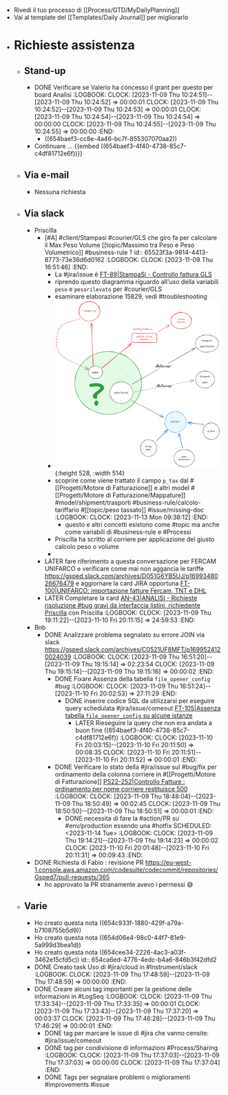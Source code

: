 - Rivedi il tuo processo di [[Process/GTD/MyDailyPlanning]]
- Vai al template del [[Templates/Daily Journal]] per migliorarlo
- # Richieste assistenza
	- ## Stand-up
		- DONE Verificare se Valerio ha concesso il grant per questo per board Analisi
		  :LOGBOOK:
		  CLOCK: [2023-11-09 Thu 10:24:51]--[2023-11-09 Thu 10:24:52] =>  00:00:01
		  CLOCK: [2023-11-09 Thu 10:24:52]--[2023-11-09 Thu 10:24:53] =>  00:00:01
		  CLOCK: [2023-11-09 Thu 10:24:54]--[2023-11-09 Thu 10:24:54] =>  00:00:00
		  CLOCK: [2023-11-09 Thu 10:24:55]--[2023-11-09 Thu 10:24:55] =>  00:00:00
		  :END:
			- ((654baef3-cc8e-4a46-bc7f-855307070aa2))
		- Continuare ... {{embed ((654baef3-4f40-4738-85c7-c4df81712e6f))}}
	- ## Via e-mail
		- Nessuna richiesta
	- ## Via slack
		- Priscilla
			- [#A] #client/Stampasi #courier/GLS che giro fa per calcolare il Max Peso Volume [[topic/Massimo tra Peso e Peso Volumetrico]] #business-rule ?
			  id:: 65523f3a-9814-4413-8773-73e36d6d0162
			  :LOGBOOK:
			  CLOCK: [2023-11-09 Thu 16:51:46]
			  :END:
				- La #jira/issue é [FT-89|StampaSi - Controllo fattura GLS](https://gsped.atlassian.net/browse/FT-89)
				- riprendo questo diagramma riguardo all'uso della variabili `peso` e `pesorilevato` per #courier/GLS
				- esaminare elaborazione 15829, vedi #troubleshooting
				- ![image.png](../assets/image_1699639955612_0.png){:height 528, :width 514}
				- scoprire come viene trattato il campo `p_tax` dal #[[Progetti/Motore di Fatturazione]] e altri model #[[Progetti/Motore di Fatturazione/Mappature]] #model/shipment/trasporti #business-rule/calcolo-tariffario #[[topic/peso tassato]] #issue/missing-doc
				  :LOGBOOK:
				  CLOCK: [2023-11-13 Mon 09:38:12]
				  :END:
					- questo e altri concetti esistono come #topic ma anche come variabili di #business-rule e #Processi
				- Priscilla ha scritto al corriere per applicazione del giusto calcolo peso o volume
				-
			- LATER fare riferimento a questa conversazione per FERCAM UNIFARCO e verificare come mai non aggancia le tariffe https://gsped.slack.com/archives/D051G6YB5UJ/p1699348026676479 e aggiornare la card JIRA opportuna [FT-100|UNIFARCO: importazione fatture Fercam, TNT e DHL](https://gsped.atlassian.net/browse/FT-100)
			- LATER Completare la card [AN-43|ANALISI - Richieste risoluzione #bug gravi da interfaccia listini, richiedente Priscilla](https://gsped.atlassian.net/browse/AN-43) con Priscilla
			  :LOGBOOK:
			  CLOCK: [2023-11-09 Thu 19:11:22]--[2023-11-10 Fri 20:11:15] =>  24:59:53
			  :END:
		- Bnb
			- DONE Analizzare problema segnalato su errore JOIN via slack https://gsped.slack.com/archives/C0521UF8MFT/p1699524120024039
			  :LOGBOOK:
			  CLOCK: [2023-11-09 Thu 16:51:20]--[2023-11-09 Thu 19:15:14] =>  02:23:54
			  CLOCK: [2023-11-09 Thu 19:15:14]--[2023-11-09 Thu 19:15:16] =>  00:00:02
			  :END:
				- DONE Fixare Assenza della tabella `file_opener_config` #bug
				  :LOGBOOK:
				  CLOCK: [2023-11-09 Thu 16:51:24]--[2023-11-10 Fri 20:02:53] =>  27:11:29
				  :END:
					- DONE  inserire codice SQL da utilizzarsi per eseguire query schedulata #jira/issue/comeout [FT-105|Assenza tabella `file_opener_config` su alcune istanze](https://gsped.atlassian.net/browse/FT-105)
						- LATER Rieseguire la query che non era andata a buon fine ((654baef3-4f40-4738-85c7-c4df81712e6f))
						  :LOGBOOK:
						  CLOCK: [2023-11-10 Fri 20:03:15]--[2023-11-10 Fri 20:11:50] =>  00:08:35
						  CLOCK: [2023-11-10 Fri 20:11:51]--[2023-11-10 Fri 20:11:52] =>  00:00:01
						  :END:
				- DONE Verificare lo stato della #jira/issue sul #bug/fix per ordinamento della colonna corriere in #[[Progetti/Motore di Fatturazione]] [PS22-252|Controllo Fatture : ordinamento per nome corriere restituisce 500](https://gsped.atlassian.net/browse/PS22-252)
				  :LOGBOOK:
				  CLOCK: [2023-11-09 Thu 18:48:04]--[2023-11-09 Thu 18:50:49] =>  00:02:45
				  CLOCK: [2023-11-09 Thu 18:50:50]--[2023-11-09 Thu 18:50:51] =>  00:00:01
				  :END:
					- DONE necessita di fare la #action/PR su #env/production essendo una #hotfix
					  SCHEDULED: <2023-11-14 Tue>
					  :LOGBOOK:
					  CLOCK: [2023-11-09 Thu 19:14:21]--[2023-11-09 Thu 19:14:23] =>  00:00:02
					  CLOCK: [2023-11-10 Fri 20:01:48]--[2023-11-10 Fri 20:11:31] =>  00:09:43
					  :END:
		- DONE Richiesta di Fabio : revisione PR https://eu-west-1.console.aws.amazon.com/codesuite/codecommit/repositories/Gsped7/pull-requests/365
			- ho approvato la PR stranamente avevo i permessi 😅
	- ## Varie
		- Ho creato questa nota ((654c933f-1880-429f-a79a-b7108755b5d9))
		- Ho creato questa nota  ((654d06e4-98c0-44f7-81e9-5a999d3bea1d))
		- Ho creato questa nota  ((654cee34-2226-4ac3-a03f-3462e15cfd5c))
		  id:: 654ca6ed-4776-4edc-b4a6-846b3f42dfd2
		- DONE Creato task Uso di #jira/cloud in #Instrument/slack
		  :LOGBOOK:
		  CLOCK: [2023-11-09 Thu 17:48:59]--[2023-11-09 Thu 17:48:59] =>  00:00:00
		  :END:
		- DONE Creare alcuni tag importanti per la gestione delle informazioni in #LogSeq
		  :LOGBOOK:
		  CLOCK: [2023-11-09 Thu 17:33:34]--[2023-11-09 Thu 17:33:35] =>  00:00:01
		  CLOCK: [2023-11-09 Thu 17:33:43]--[2023-11-09 Thu 17:37:20] =>  00:03:37
		  CLOCK: [2023-11-09 Thu 17:46:28]--[2023-11-09 Thu 17:46:29] =>  00:00:01
		  :END:
			- DONE tag per marcare le issue di #jira che vanno censite: #jira/issue/comeout
			- DONE tag per condivisione di informazioni #Process/Sharing
			  :LOGBOOK:
			  CLOCK: [2023-11-09 Thu 17:37:03]--[2023-11-09 Thu 17:37:03] =>  00:00:00
			  CLOCK: [2023-11-09 Thu 17:37:04]
			  :END:
			- DONE Tags per segnalare problemi o miglioramenti #improvements #issue
